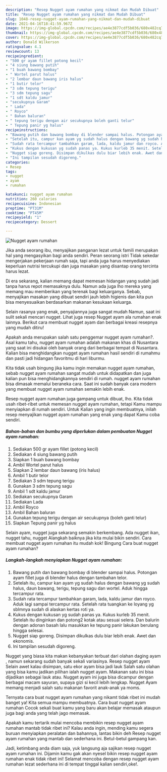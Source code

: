 ```yaml
---
description: "Resep Nugget ayam rumahan yang nikmat dan Mudah Dibuat"
title: "Resep Nugget ayam rumahan yang nikmat dan Mudah Dibuat"
slug: 1048-resep-nugget-ayam-rumahan-yang-nikmat-dan-mudah-dibuat
date: 2021-04-16T18:41:59.967Z
image: https://img-global.cpcdn.com/recipes/ae4e3877cdf5b036/680x482cq70/nugget-ayam-rumahan-foto-resep-utama.jpg
thumbnail: https://img-global.cpcdn.com/recipes/ae4e3877cdf5b036/680x482cq70/nugget-ayam-rumahan-foto-resep-utama.jpg
cover: https://img-global.cpcdn.com/recipes/ae4e3877cdf5b036/680x482cq70/nugget-ayam-rumahan-foto-resep-utama.jpg
author: Donald Wilkerson
ratingvalue: 4.1
reviewcount: 13
recipeingredient:
- "500 gr ayam fillet potong kecil"
- "4 siung bawang putih"
- "1 buah bawang bombay"
- " Wortel parut halus"
- "2 lembar daun bawang iris halus"
- "1 butir telor"
- "3 sdm tepung terigu"
- "3 sdm tepung sagu"
- "1 sdt kaldu jamur"
- "secukupnya Garam"
- " Lada"
- " Royco"
- " Bahan baluran"
- " tepung terigu dengan air secukupnya boleh ganti telur"
- " Tepung panir yg halus"
recipeinstructions:
- "Bawang putih dan bawang bombay di blender sampai halus. Potongan ayam fillet juga di blender halus dengan tambahan telor."
- "Setelah itu, campur kan ayam yg sudah halus dengan bawang yg sudah halus, daun bawang, terigu, tepung sagu dan wortel. Aduk hingga tercampur rata."
- "Sudah rata tercampur tambahkan garam, lada, kaldu jamur dan royco. Aduk lagi sampai tercampur rata. Setelah rata tuangkan ke loyang yg sblmnya sudah di alaskan kertas roti ya."
- "Kukus dengan kukusan yg sudah panas ya. Kukus kurleb 35 menit. Setelah itu dinginkan dan potong2 kotak atau sesuai selera. Dan balurin dengan adonan basah lalu masukkan ke tepung panir lakukan berulang hingga selesai."
- "Nugget siap goreng. Disimpan dikulkas dulu biar lebih enak. Awet dan ekonomis."
- "Ini tampilan sesudah digoreng."
categories:
- Resep
tags:
- nugget
- ayam
- rumahan

katakunci: nugget ayam rumahan 
nutrition: 260 calories
recipecuisine: Indonesian
preptime: "PT31M"
cooktime: "PT45M"
recipeyield: "1"
recipecategory: Dessert

---
```



![Nugget ayam rumahan](https://img-global.cpcdn.com/recipes/ae4e3877cdf5b036/680x482cq70/nugget-ayam-rumahan-foto-resep-utama.jpg)

Jika anda seorang ibu, menyajikan panganan lezat untuk famili merupakan hal yang mengasyikan bagi anda sendiri. Peran seorang istri Tidak sekedar mengerjakan pekerjaan rumah saja, tapi anda juga harus menyediakan keperluan nutrisi tercukupi dan juga masakan yang disantap orang tercinta harus lezat.

Di era  sekarang, kalian memang dapat memesan hidangan yang sudah jadi tanpa harus repot memasaknya dulu. Namun ada juga lho mereka yang memang mau memberikan yang terenak bagi keluarganya. Sebab, menyajikan masakan yang dibuat sendiri jauh lebih higienis dan kita pun bisa menyesuaikan berdasarkan makanan kesukaan keluarga. 

Selain rasanya yang enak, penyajiannya juga sangat mudah Namun, saat ini sulit sekali mencari nugget. Lihat juga resep Nugget ayam ala rumahan enak lainnya. Berikut cara membuat nugget ayam dan berbagai kreasi resepnya yang mudah ditiru!

Apakah anda merupakan salah satu penggemar nugget ayam rumahan?. Asal kamu tahu, nugget ayam rumahan adalah makanan khas di Nusantara yang saat ini disukai oleh banyak orang dari berbagai tempat di Nusantara. Kalian bisa menghidangkan nugget ayam rumahan hasil sendiri di rumahmu dan pasti jadi hidangan favoritmu di hari liburmu.

Kita tidak usah bingung jika kamu ingin memakan nugget ayam rumahan, sebab nugget ayam rumahan sangat mudah untuk didapatkan dan juga kalian pun bisa menghidangkannya sendiri di rumah. nugget ayam rumahan bisa dimasak memalui beraneka cara. Saat ini sudah banyak cara modern yang membuat nugget ayam rumahan semakin lebih enak.

Resep nugget ayam rumahan juga gampang untuk dibuat, lho. Kita tidak usah ribet-ribet untuk memesan nugget ayam rumahan, tetapi Kamu mampu menyiapkan di rumah sendiri. Untuk Kalian yang ingin membuatnya, inilah resep menyajikan nugget ayam rumahan yang enak yang dapat Kamu coba sendiri.

<!--inarticleads1-->

##### Bahan-bahan dan bumbu yang diperlukan dalam pembuatan Nugget ayam rumahan:

1. Sediakan 500 gr ayam fillet (potong kecil)
1. Sediakan 4 siung bawang putih
1. Siapkan 1 buah bawang bombay
1. Ambil  Wortel parut halus
1. Siapkan 2 lembar daun bawang (iris halus)
1. Ambil 1 butir telor
1. Sediakan 3 sdm tepung terigu
1. Gunakan 3 sdm tepung sagu
1. Ambil 1 sdt kaldu jamur
1. Sediakan secukupnya Garam
1. Sediakan  Lada
1. Ambil  Royco
1. Ambil  Bahan baluran
1. Gunakan  tepung terigu dengan air secukupnya (boleh ganti telur)
1. Siapkan  Tepung panir yg halus


Selain ayam, nugget juga sekarang semakin berkembang. Ada nugget ikan, nugget tahu, nugget Alangkah baiknya jika kita mulai bikin sendiri. Cara membuat nugget ayam rumahan itu mudah kok! Bingung Cara buat nugget ayam rumahan? 

<!--inarticleads2-->

##### Langkah-langkah menyiapkan Nugget ayam rumahan:

1. Bawang putih dan bawang bombay di blender sampai halus. Potongan ayam fillet juga di blender halus dengan tambahan telor.
1. Setelah itu, campur kan ayam yg sudah halus dengan bawang yg sudah halus, daun bawang, terigu, tepung sagu dan wortel. Aduk hingga tercampur rata.
1. Sudah rata tercampur tambahkan garam, lada, kaldu jamur dan royco. Aduk lagi sampai tercampur rata. Setelah rata tuangkan ke loyang yg sblmnya sudah di alaskan kertas roti ya.
1. Kukus dengan kukusan yg sudah panas ya. Kukus kurleb 35 menit. Setelah itu dinginkan dan potong2 kotak atau sesuai selera. Dan balurin dengan adonan basah lalu masukkan ke tepung panir lakukan berulang hingga selesai.
1. Nugget siap goreng. Disimpan dikulkas dulu biar lebih enak. Awet dan ekonomis.
1. Ini tampilan sesudah digoreng.


Nugget yang biasa kita makan kebanyakan terbuat dari olahan daging ayam , namun sekarang sudah banyak sekali variasinya. Resep nugget ayam Selain awet kalau disimpan, satu ekor ayam bisa jadi lauk Salah satu olahan yang bisa kamu jadikan pilihan ialah nugget ayam. Makanan satu ini bisa dijadikan sebagai lauk atau. Nugget ayam ini juga bisa dicampur dengan berbagai macam sayuran, supaya gizi si kecil lebih lengkap. Nugget Ayam memang menjadi salah satu makanan favorit anak-anak ya moms. 

Ternyata cara buat nugget ayam rumahan yang nikamt tidak ribet ini mudah banget ya! Kita semua mampu membuatnya. Cara buat nugget ayam rumahan Cocok sekali buat kamu yang baru akan belajar memasak ataupun juga bagi anda yang telah jago memasak.

Apakah kamu tertarik mulai mencoba membikin resep nugget ayam rumahan mantab tidak ribet ini? Kalau anda ingin, mending kamu segera buruan menyiapkan peralatan dan bahannya, lantas bikin deh Resep nugget ayam rumahan yang mantab dan sederhana ini. Betul-betul gampang kan. 

Jadi, ketimbang anda diam saja, yuk langsung aja sajikan resep nugget ayam rumahan ini. Dijamin kamu gak akan nyesel bikin resep nugget ayam rumahan enak tidak ribet ini! Selamat mencoba dengan resep nugget ayam rumahan lezat sederhana ini di tempat tinggal kalian sendiri,oke!.

